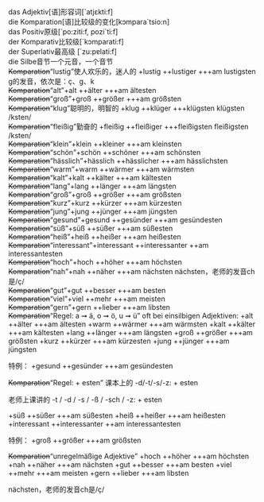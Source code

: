 <div class="Wort"><W1>das Adjektiv</W1><W2>[语]形容词</W2><Notiz>[`atjεkti:f]</Notiz></div>
<div class="Wort"><W1>die Komparation</W1><W2>[语]比较级的变化</W2><Notiz>[kɔmpara`tsio:n]</Notiz></div>
<div class="Wort"><W1>das Positiv</W1><W2>原级</W2><Notiz>[`po:ziti:f, pozi`ti:f]</Notiz></div>
<div class="Wort"><W1>der Komparativ</W1><W2>比较级</W2><Notiz>[`kɔmparati:f]</Notiz></div>
<div class="Wort"><W1>der Superlativ</W1><W2>最高级</W2><Notiz> [`zu:pɐlati:f]</Notiz></div>
<div class="Wort"><W1>die Silbe</W1><W2>音节</W2><Notiz>一个元音，一个音节</Notiz></div>

<div class="QSA" swap><S>Komparation</S><Q>lustig</Q><A>使人欢乐的，迷人的
+lustig ++lustiger +++am lustigsten
g的发音，依次是：ç、g、k</A></div>
<div class="QSA" swap><S>Komparation</S><Q>alt</Q><A>+alt ++älter +++am ältesten</A></div>
<div class="QSA" swap><S>Komparation</S><Q>groß</Q><A>+groß ++größer +++am größsten</A></div>
<div class="QSA" swap><S>Komparation</S><Q>klug</Q><A>聪明的，明智的
+klug ++klüger +++klügsten
klügsten /ksten/</A></div>
<div class="QSA" swap><S>Komparation</S><Q>fleißig</Q><A>勤奋的
+fleißig ++fleißiger +++fleißigsten
fleißigsten /ksten/</A></div>
<div class="QSA" swap><S>Komparation</S><Q>klein</Q><A>+klein ++kleiner +++am kleinsten</A></div>
<div class="QSA" swap><S>Komparation</S><Q>schön</Q><A>+schön ++schöner +++am schönsten</A></div>
<div class="QSA" swap><S>Komparation</S><Q>hässlich</Q><A>+hässlich ++hässlicher +++am hässlichsten</A></div>
<div class="QSA" swap><S>Komparation</S><Q>warm</Q><A>+warm ++wärmer +++am wärmsten</A></div>
<div class="QSA" swap><S>Komparation</S><Q>kalt</Q><A>+kalt ++kälter +++am kältesten</A></div>
<div class="QSA" swap><S>Komparation</S><Q>lang</Q><A>+lang ++länger +++am längsten</A></div>
<div class="QSA" swap><S>Komparation</S><Q>groß</Q><A>+groß ++größer +++am größsten</A></div>
<div class="QSA" swap><S>Komparation</S><Q>kurz</Q><A>+kurz ++kürzer +++am kürzesten</A></div>
<div class="QSA" swap><S>Komparation</S><Q>jung</Q><A>+jung ++jünger +++am jüngsten</A></div>
<div class="QSA" swap><S>Komparation</S><Q>gesund</Q><A>+gesund ++gesünder +++am gesündesten</A></div>
<div class="QSA" swap><S>Komparation</S><Q>süß</Q><A>+süß ++süßer +++am süßesten</A></div>
<div class="QSA" swap><S>Komparation</S><Q>heiß</Q><A>+heiß ++heißer +++am heißesten</A></div>
<div class="QSA" swap><S>Komparation</S><Q>interessant</Q><A>+interessant ++interessanter ++am interessantesten</A></div>
<div class="QSA" swap><S>Komparation</S><Q>hoch</Q><A>+hoch ++höher +++am höchsten</A></div>
<div class="QSA" swap><S>Komparation</S><Q>nah</Q><A>+nah ++näher +++am nächsten
nächsten，老师的发音ch是/ç/</A></div>
<div class="QSA" swap><S>Komparation</S><Q>gut</Q><A>+gut ++besser +++am besten</A></div>
<div class="QSA" swap><S>Komparation</S><Q>viel</Q><A>+viel ++mehr +++am meisten</A></div>
<div class="QSA" swap><S>Komparation</S><Q>gern</Q><A>+gern  ++lieber +++am libsten</A></div>

<div class="QSA" swap><S>Komparation</S><Q>Regel: a ➞ ä, o ➞ ö, u ➞ ü</Q><A>
oft bei einsilbigen Adjektiven:
+alt ++älter +++am ältesten
+warm ++wärmer +++am wärmsten
+kalt ++kälter +++am kältesten
+lang ++länger +++am längsten
+groß ++größer +++am größsten
+kurz ++kürzer +++am kürzesten
+jung ++jünger +++am jüngsten

特例：
+gesund ++gesünder +++am gesündesten
</A></div>

<div class="QSA" swap><S>Komparation</S><Q>Regel: + esten</Q><A>
课本上的
-d/-t/-s/-z: + esten

老师上课讲的
-t / -d / -s / -ß / -sch / -z: + esten

+süß ++süßer +++am süßesten
+heiß ++heißer +++am heißesten
+interessant ++interessanter ++am interessantesten

特例：
+groß ++größer +++am größsten
</A></div>

<div class="QSA" swap><S>Komparation</S><Q>unregelmäßige Adjektive</Q><A>
+hoch ++höher +++am höchsten
+nah ++näher +++am nächsten
+gut ++besser +++am besten
+viel ++mehr +++am meisten
+gern  ++lieber +++am libsten

nächsten，老师的发音ch是/ç/</A></div>
